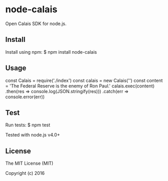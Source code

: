 # node-calais

Open Calais SDK for node.js.

## Install

Install using npm:
    $ npm install node-calais

## Usage

const Calais = require('./index')
const calais = new Calais('<YOUR API KEY>')
const content = 'The Federal Reserve is the enemy of Ron Paul.'
calais.exec(content)
  .then(res => console.log(JSON.stringify(res)))
  .catch(err => console.error(err))

## Test

Run tests:
    $ npm test

Tested with node.js v4.0+

## License
The MIT License (MIT)

Copyright (c) 2016
